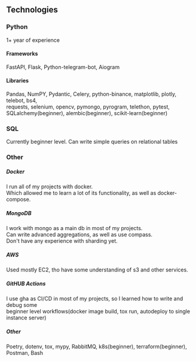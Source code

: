 ## Technologies
### Python
1+ year of experience
#### Frameworks
FastAPI, Flask, Python-telegram-bot, Aiogram
#### Libraries
Pandas, NumPY, Pydantic, Celery, python-binance, matplotlib, plotly, telebot, bs4, \
requests, selenium, opencv, pymongo, pyrogram, telethon, pytest, \
SQLalchemy(beginner), alembic(beginner), scikit-learn(beginner)
### SQL
Currently beginner level. Can write simple queries on relational tables 
### Other
##### Docker
I run all of my projects with docker. \
Which allowed me to learn a lot of its functionality, as well as docker-compose. 
##### MongoDB
I work with mongo as a main db in most of my projects. \
Can write advanced aggregations, as well as use compass. \
Don't have any experience with sharding yet.
##### AWS
Used mostly EC2, tho have some understanding of s3 and other services.
##### GitHUB Actions
I use gha as CI/CD in most of my projects, so I learned how to write and debug some \
beginner level workflows(docker image build, tox run, autodeploy to single instance server)
##### Other
Poetry, dotenv, tox, mypy, RabbitMQ, k8s(beginner), terraform(beginner), Postman, Bash
